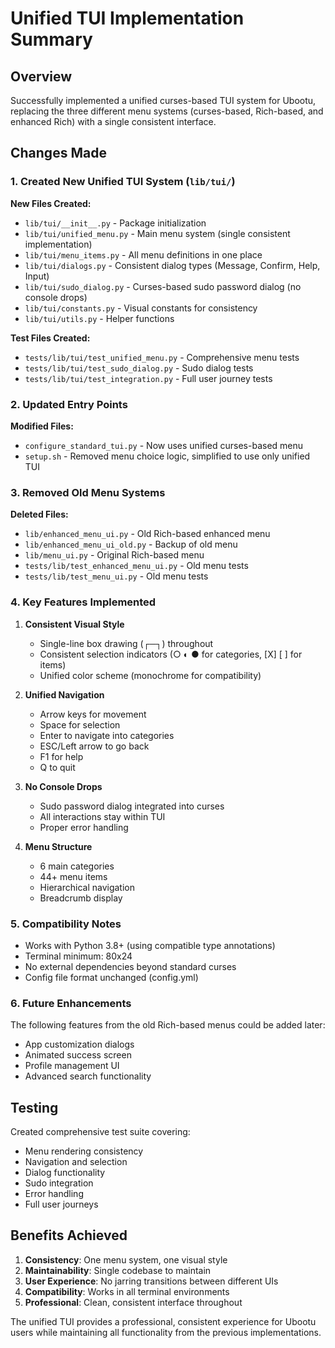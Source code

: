 # Unified TUI Implementation Summary

## Overview

Successfully implemented a unified curses-based TUI system for Ubootu, replacing the three different menu systems (curses-based, Rich-based, and enhanced Rich) with a single consistent interface.

## Changes Made

### 1. Created New Unified TUI System (`lib/tui/`)

**New Files Created:**
- `lib/tui/__init__.py` - Package initialization
- `lib/tui/unified_menu.py` - Main menu system (single consistent implementation)
- `lib/tui/menu_items.py` - All menu definitions in one place
- `lib/tui/dialogs.py` - Consistent dialog types (Message, Confirm, Help, Input)
- `lib/tui/sudo_dialog.py` - Curses-based sudo password dialog (no console drops)
- `lib/tui/constants.py` - Visual constants for consistency
- `lib/tui/utils.py` - Helper functions

**Test Files Created:**
- `tests/lib/tui/test_unified_menu.py` - Comprehensive menu tests
- `tests/lib/tui/test_sudo_dialog.py` - Sudo dialog tests
- `tests/lib/tui/test_integration.py` - Full user journey tests

### 2. Updated Entry Points

**Modified Files:**
- `configure_standard_tui.py` - Now uses unified curses-based menu
- `setup.sh` - Removed menu choice logic, simplified to use only unified TUI

### 3. Removed Old Menu Systems

**Deleted Files:**
- `lib/enhanced_menu_ui.py` - Old Rich-based enhanced menu
- `lib/enhanced_menu_ui_old.py` - Backup of old menu
- `lib/menu_ui.py` - Original Rich-based menu
- `tests/lib/test_enhanced_menu_ui.py` - Old menu tests
- `tests/lib/test_menu_ui.py` - Old menu tests

### 4. Key Features Implemented

1. **Consistent Visual Style**
   - Single-line box drawing (┌─┐) throughout
   - Consistent selection indicators (○ ◐ ● for categories, [X] [ ] for items)
   - Unified color scheme (monochrome for compatibility)

2. **Unified Navigation**
   - Arrow keys for movement
   - Space for selection
   - Enter to navigate into categories
   - ESC/Left arrow to go back
   - F1 for help
   - Q to quit

3. **No Console Drops**
   - Sudo password dialog integrated into curses
   - All interactions stay within TUI
   - Proper error handling

4. **Menu Structure**
   - 6 main categories
   - 44+ menu items
   - Hierarchical navigation
   - Breadcrumb display

### 5. Compatibility Notes

- Works with Python 3.8+ (using compatible type annotations)
- Terminal minimum: 80x24
- No external dependencies beyond standard curses
- Config file format unchanged (config.yml)

### 6. Future Enhancements

The following features from the old Rich-based menus could be added later:
- App customization dialogs
- Animated success screen
- Profile management UI
- Advanced search functionality

## Testing

Created comprehensive test suite covering:
- Menu rendering consistency
- Navigation and selection
- Dialog functionality
- Sudo integration
- Error handling
- Full user journeys

## Benefits Achieved

1. **Consistency**: One menu system, one visual style
2. **Maintainability**: Single codebase to maintain
3. **User Experience**: No jarring transitions between different UIs
4. **Compatibility**: Works in all terminal environments
5. **Professional**: Clean, consistent interface throughout

The unified TUI provides a professional, consistent experience for Ubootu users while maintaining all functionality from the previous implementations.